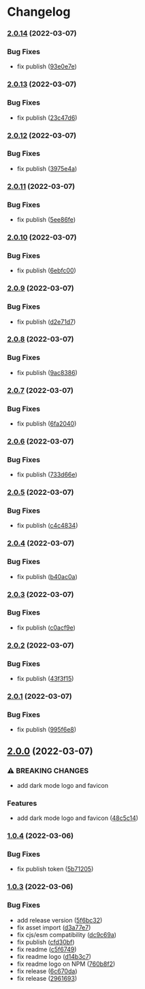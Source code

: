 # Changelog

### [2.0.14](https://github.com/spear-ai/logo/compare/logo-v2.0.13...logo-v2.0.14) (2022-03-07)


### Bug Fixes

* fix publish ([93e0e7e](https://github.com/spear-ai/logo/commit/93e0e7ec7e011f04b69741ba5827e92b0811e33b))

### [2.0.13](https://github.com/spear-ai/logo/compare/logo-v2.0.12...logo-v2.0.13) (2022-03-07)


### Bug Fixes

* fix publish ([23c47d6](https://github.com/spear-ai/logo/commit/23c47d6602b54c449714712366b87e009a1ab689))

### [2.0.12](https://github.com/spear-ai/logo/compare/logo-v2.0.11...logo-v2.0.12) (2022-03-07)


### Bug Fixes

* fix publish ([3975e4a](https://github.com/spear-ai/logo/commit/3975e4aa7b09aea5e728ed2c2ac1277e741af109))

### [2.0.11](https://github.com/spear-ai/logo/compare/logo-v2.0.10...logo-v2.0.11) (2022-03-07)


### Bug Fixes

* fix publish ([5ee86fe](https://github.com/spear-ai/logo/commit/5ee86fe9ee6221d456572a0827776a1bdceea1c9))

### [2.0.10](https://github.com/spear-ai/logo/compare/logo-v2.0.9...logo-v2.0.10) (2022-03-07)


### Bug Fixes

* fix publish ([6ebfc00](https://github.com/spear-ai/logo/commit/6ebfc00153381c8f0472cbd28a96c948e66088dc))

### [2.0.9](https://github.com/spear-ai/logo/compare/logo-v2.0.8...logo-v2.0.9) (2022-03-07)


### Bug Fixes

* fix publish ([d2e71d7](https://github.com/spear-ai/logo/commit/d2e71d73cc5f35a4d5ed77eab3f06f373195c547))

### [2.0.8](https://github.com/spear-ai/logo/compare/logo-v2.0.7...logo-v2.0.8) (2022-03-07)


### Bug Fixes

* fix publish ([9ac8386](https://github.com/spear-ai/logo/commit/9ac838678e5d21971acb80e7b04834283255ab5b))

### [2.0.7](https://github.com/spear-ai/logo/compare/logo-v2.0.6...logo-v2.0.7) (2022-03-07)


### Bug Fixes

* fix publish ([6fa2040](https://github.com/spear-ai/logo/commit/6fa2040d93adfeb8858733a4b06a446916e5543a))

### [2.0.6](https://github.com/spear-ai/logo/compare/logo-v2.0.5...logo-v2.0.6) (2022-03-07)


### Bug Fixes

* fix publish ([733d66e](https://github.com/spear-ai/logo/commit/733d66e9992bd01c6f10d6378307e5778ff58f25))

### [2.0.5](https://github.com/spear-ai/logo/compare/logo-v2.0.4...logo-v2.0.5) (2022-03-07)


### Bug Fixes

* fix publish ([c4c4834](https://github.com/spear-ai/logo/commit/c4c4834c476e31d3ad5c4e24c743ef00f8782299))

### [2.0.4](https://github.com/spear-ai/logo/compare/logo-v2.0.3...logo-v2.0.4) (2022-03-07)


### Bug Fixes

* fix publish ([b40ac0a](https://github.com/spear-ai/logo/commit/b40ac0afc9c8cfa9e2389f41bab9b28555e0e351))

### [2.0.3](https://github.com/spear-ai/logo/compare/logo-v2.0.2...logo-v2.0.3) (2022-03-07)


### Bug Fixes

* fix publish ([c0acf9e](https://github.com/spear-ai/logo/commit/c0acf9e65797d69d504da4dbc1182a937d0e77f5))

### [2.0.2](https://github.com/spear-ai/logo/compare/logo-v2.0.1...logo-v2.0.2) (2022-03-07)


### Bug Fixes

* fix publish ([43f3f15](https://github.com/spear-ai/logo/commit/43f3f15859d9502f0a19d0c1a6e77a6a118cbe36))

### [2.0.1](https://github.com/spear-ai/logo/compare/logo-v2.0.0...logo-v2.0.1) (2022-03-07)


### Bug Fixes

* fix publish ([995f6e8](https://github.com/spear-ai/logo/commit/995f6e8bf1f9d7228e94fc8c24466079dcd2ba66))

## [2.0.0](https://github.com/spear-ai/logo/compare/logo-v1.0.4...logo-v2.0.0) (2022-03-07)


### ⚠ BREAKING CHANGES

* add dark mode logo and favicon

### Features

* add dark mode logo and favicon ([48c5c14](https://github.com/spear-ai/logo/commit/48c5c144c1b601524cc0c3ec09394ec4e07efa71))

### [1.0.4](https://github.com/spear-ai/logo/compare/logo-v1.0.3...logo-v1.0.4) (2022-03-06)


### Bug Fixes

* fix publish token ([5b71205](https://github.com/spear-ai/logo/commit/5b71205094831f3c0a2f53e9e1886aea52876164))

### [1.0.3](https://github.com/spear-ai/logo/compare/logo-v1.0.2...logo-v1.0.3) (2022-03-06)


### Bug Fixes

* add release version ([5f6bc32](https://github.com/spear-ai/logo/commit/5f6bc3294ceab387b38a09a4ad0bdf40f9cc6ef8))
* fix asset import ([d3a77e7](https://github.com/spear-ai/logo/commit/d3a77e7e50cae650cb2714d962dfc537da2c11a4))
* fix cjs/esm compatibility ([dc9c69a](https://github.com/spear-ai/logo/commit/dc9c69a6c8649f78b685ea73597a955d9b4003ad))
* fix publish ([cfd30bf](https://github.com/spear-ai/logo/commit/cfd30bf0be80ba1a0833c384dc85d1bcbfad3712))
* fix readme ([c5f6749](https://github.com/spear-ai/logo/commit/c5f67496239808283956e6b7fb759dcc919382c9))
* fix readme logo ([d14b3c7](https://github.com/spear-ai/logo/commit/d14b3c74bb77cd75ec7736a6902f81d521b34261))
* fix readme logo on NPM ([760b8f2](https://github.com/spear-ai/logo/commit/760b8f2be7f1e86a15a66c237ccab700bed76c13))
* fix release ([6c670da](https://github.com/spear-ai/logo/commit/6c670da0026d252259a162eb08e2b7006b575049))
* fix release ([2961693](https://github.com/spear-ai/logo/commit/2961693af9a59f3e0598b6bf7ad0411ef833264c))
